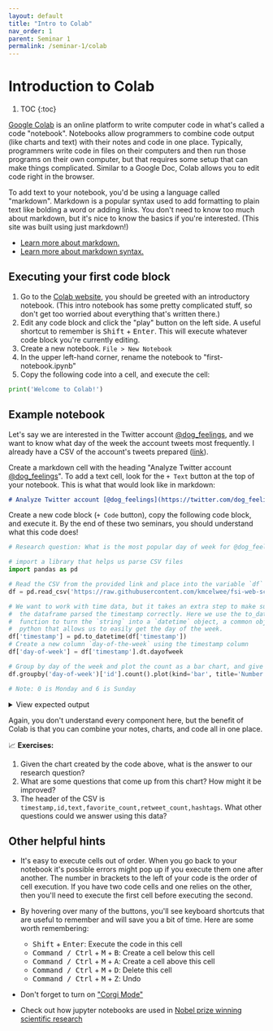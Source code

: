 ```yaml
---
layout: default
title: "Intro to Colab"
nav_order: 1
parent: Seminar 1
permalink: /seminar-1/colab
---
```


# Introduction to Colab

1. TOC
{:toc}

[Google Colab](https://colab.research.google.com) is an online platform to write computer code in what's called a 
code "notebook". Notebooks allow programmers to combine code output (like charts and text) with their notes and code in one place. Typically, programmers write code in files on their computers
and then run those programs on their own computer, but that requires some setup
that can make things complicated. Similar to a Google Doc, Colab allows you to
edit code right in the browser.

To add text to your notebook, you'd be using a language called "markdown". Markdown is a
popular syntax used to add formatting to plain text like bolding a word or adding links.
You don't need to know too much about markdown, but it's nice to know the
basics if you're interested. (This site was built using just markdown!)
* [Learn more about markdown.](https://www.markdownguide.org/getting-started/)
* [Learn more about markdown syntax.](https://www.markdownguide.org/basic-syntax/)

## Executing your first code block

1. Go to the [Colab website](https://colab.research.google.com), you should be greeted with an 
introductory notebook. (This intro notebook has some pretty complicated stuff, so don't get
too worried about everything that's written there.)
2. Edit any code block and click the "play" button on the left side. A useful
shortcut to remember is <kbd>Shift</kbd> + <kbd>Enter</kbd>. This will execute 
whatever code block you're currently editing.
3. Create a new notebook. `File > New Notebook`
4. In the upper left-hand corner, rename the notebook to "first-notebook.ipynb"
5. Copy the following code into a cell, and execute the cell:

```python
print('Welcome to Colab!')
```

## Example notebook

Let's say we are interested in the Twitter account [@dog_feelings](https://twitter.com/dog_feelings/),
and we want to know what day of the week the account tweets most frequently.
I already have a CSV of the account's tweets prepared ([link](https://raw.githubusercontent.com/kmcelwee/fsi-web-scraping-seminar/main/data/dog_feelings-tweets.csv)).

Create a markdown cell with the heading "Analyze Twitter account 
[@dog_feelings](https://twitter.com/dog_feelings/)".
To add a text cell, look for the `+ Text` button at the top of your notebook.
This is what that would look like in markdown:

```md
# Analyze Twitter account [@dog_feelings](https://twitter.com/dog_feelings/)
```

Create a new code block (`+ Code` button), copy the following code block,
 and execute it. By the end of these two seminars, you should understand 
 what this code does!

```python
# Research question: What is the most popular day of week for @dog_feelings to tweet?

# import a library that helps us parse CSV files
import pandas as pd

# Read the CSV from the provided link and place into the variable `df` (short for dataframe)
df = pd.read_csv('https://raw.githubusercontent.com/kmcelwee/fsi-web-scraping-seminar/main/data/dog_feelings-tweets.csv')

# We want to work with time data, but it takes an extra step to make sure that
#  the dataframe parsed the timestamp correctly. Here we use the to_datetime
#  function to turn the `string` into a `datetime` object, a common object in
#  python that allows us to easily get the day of the week.
df['timestamp'] = pd.to_datetime(df['timestamp'])
# Create a new column `day-of-the-week` using the timestamp column
df['day-of-week'] = df['timestamp'].dt.dayofweek

# Group by day of the week and plot the count as a bar chart, and give a title!
df.groupby('day-of-week')['id'].count().plot(kind='bar', title='Number of tweets tweeted by @dog_feelings by day of week.')

# Note: 0 is Monday and 6 is Sunday
```

<details> 
    <summary><a class="btn btn-green">View expected output</a></summary>
    <img src="https://www.brownanalytics.com/fsi-web-scraping-seminar/seminar-1/img/colab-output.png" width="400px">
</details>


Again, you don't understand every component here, but the benefit of Colab is 
that you can combine your notes, charts, and code all in one place.

📈 **Exercises:**
1. Given the chart created by the code above, what is the answer to our research question?
2. What are some questions that come up from this chart? How might it be improved?
3. The header of the CSV is `timestamp,id,text,favorite_count,retweet_count,hashtags`. What 
    other questions could we answer using this data?

## Other helpful hints

* It's easy to execute cells out of order. When you go back to your notebook it's
possible errors might pop up if you execute them one after another. The number
in brackets to the left of your code is the order of cell execution.
If you have two code cells and one relies on the other, then you'll need to 
execute the first cell before executing the second.

* By hovering over many of the buttons, you'll see keyboard shortcuts that are 
useful to remember and will save you a bit of time. Here are some worth remembering:
    * <kbd>Shift</kbd> + <kbd>Enter</kbd>: Execute the code in this cell
    * <kbd>Command / Ctrl</kbd> + <kbd>M</kbd> + <kbd>B</kbd>: Create a cell below this cell
    * <kbd>Command / Ctrl</kbd> + <kbd>M</kbd> + <kbd>A</kbd>: Create a cell above this cell
    * <kbd>Command / Ctrl</kbd> + <kbd>M</kbd> + <kbd>D</kbd>: Delete this cell
    * <kbd>Command / Ctrl</kbd> + <kbd>M</kbd> + <kbd>Z</kbd>: Undo

* Don't forget to turn on ["Corgi Mode"](https://twitter.com/GoogleColab/status/1116487177364365313)

* Check out how jupyter notebooks are used in [Nobel prize winning scientific research](https://github.com/jkanner/aapt/blob/master/AAPT-WM19-Romano.ipynb)

